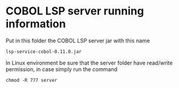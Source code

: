 <!---
 * Copyright (c) 2020 Broadcom.
 * The term "Broadcom" refers to Broadcom Inc. and/or its  * subsidiaries.
 *
 * This program and the accompanying materials are made
 * available under the terms of the Eclipse Public License * 2.0
 * which is available at
 * https://www.eclipse.org/legal/epl-2.0/
 *
 * SPDX-License-Identifier: EPL-2.0
 *
 * Contributors:
 *   Broadcom, Inc. - initial API and implementation
-->

# COBOL LSP server running information
Put in this folder the COBOL LSP server jar with this name

```
lsp-service-cobol-0.11.0.jar
```
In Linux environment be sure that the server folder have read/write permission, in case simply run the command

```
chmod -R 777 server
```

